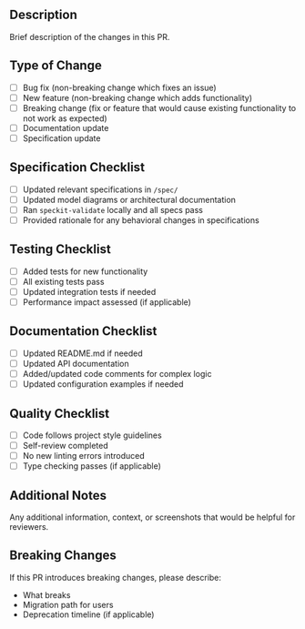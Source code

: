 ## Description

Brief description of the changes in this PR.

## Type of Change

- [ ] Bug fix (non-breaking change which fixes an issue)
- [ ] New feature (non-breaking change which adds functionality)
- [ ] Breaking change (fix or feature that would cause existing functionality to not work as expected)
- [ ] Documentation update
- [ ] Specification update

## Specification Checklist

- [ ] Updated relevant specifications in `/spec/`
- [ ] Updated model diagrams or architectural documentation
- [ ] Ran `speckit-validate` locally and all specs pass
- [ ] Provided rationale for any behavioral changes in specifications

## Testing Checklist

- [ ] Added tests for new functionality
- [ ] All existing tests pass
- [ ] Updated integration tests if needed
- [ ] Performance impact assessed (if applicable)

## Documentation Checklist

- [ ] Updated README.md if needed
- [ ] Updated API documentation
- [ ] Added/updated code comments for complex logic
- [ ] Updated configuration examples if needed

## Quality Checklist

- [ ] Code follows project style guidelines
- [ ] Self-review completed
- [ ] No new linting errors introduced
- [ ] Type checking passes (if applicable)

## Additional Notes

Any additional information, context, or screenshots that would be helpful for reviewers.

## Breaking Changes

If this PR introduces breaking changes, please describe:
- What breaks
- Migration path for users
- Deprecation timeline (if applicable)
